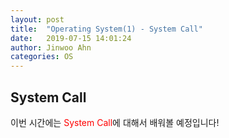 ```yaml
---
layout: post
title:  "Operating System(1) - System Call"
date:   2019-07-15 14:01:24
author: Jinwoo Ahn
categories: OS
---
```

## System Call
이번 시간에는 <span style="color:red">System Call</span>에 대해서 배워볼 예정입니다!
<!--
운영체제는 컴퓨터 user와 컴퓨터 hardware 사이에서 중간자 역할을 하는 프로그램 정도로 정의할 수 있다.  
중간자라는 말이 살짝 애매하게 들릴 수도 있겠지만, 다음 운영체제의 목표를 보면 어느 정도 의미 파악이 수월할 것이다.
* __User program을 실행하고, user problem을 더욱 쉽게 해결하기 위함__
* __Computer hardware를 더욱 효과적인 방법으로 사용하기 위함__  

위와 같이 운영체제는 크게 2가지의 목표를 가지고 있다.  
그렇다면 운영체제와 하드웨어를 포함한 computer system의 구성요소는 어떻게 될까?  
1. Hardware  
CPU, 메모리, I/O devices들이 포함된다.
2. Operating System  
다양한 application들과 user들 사이에서 hardware의 사용을 컨트롤한다.
3. Application program  
system resource들이 사용되는 방법을 정의해준다. 웹 브라우저, 게임, 워드프로세서 등이 포함된다.
4. User  
사용자를 의미한다.  

이렇게 크게 총 4가지의 구성요소를 가진다고 볼 수 있다.  
이해를 돕기 위해 그림으로 나타나면 다음과 같다.
 ![image](/img/os.png)
 다시 돌아와서, 운영체제란 무엇인가?? 를 알기 위해 운영체제가 하는 일을 크게 2가지로 정리하면 다음과 같다.
 * __Resource Allocator__
 * __Control Program__  
 
 우선 Resource allocator, 즉 자원을 할당해주는 역할을 한다. 서로 상충되는 request들 사이에서 더 효율적이고 공정한 자원 사용을
 결정해준다. 그리고 Control program, 즉 에러들을 방지하고, 컴퓨터의 적절하지 않은 사용을 막기 위해 프로그램들의 실행을 관리한다.  
   
 여기까지해서 운영체제를 본격적으로 공부하기 전에 운영체제란 무엇인가에 대해서 알아보았다.  
 사실 운영체제란 무엇인가에 대해서 universally하게 accepted된 정의는 없다. 하지만 운영체제의 목표가 무엇인지, 그리고 무슨 역할을
 하는지를 알아봄으로써 운영체제에 대해 '아,이런 느낌이구나' 정도의 느낌을 가지고 앞으로 운영체제를 공부해 나가면 훨씬 좋을 것 같다.
-->
